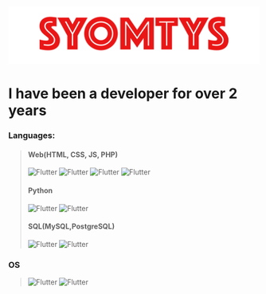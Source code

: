 ![Syomtys](https://github.com/Syomtys/Syomtys/blob/main/logo.png)


# I have been a developer for over 2 years

### Languages:
> #### Web(HTML, CSS, JS, PHP)
> ![Flutter](https://img.shields.io/badge/-HTML-ededed?style=for-the-badge&logo=HTML5&logoColor=121212)
> ![Flutter](https://img.shields.io/badge/-CSS-ededed?style=for-the-badge&logo=CSS3&logoColor=121212)
> ![Flutter](https://img.shields.io/badge/-JavaScript-ededed?style=for-the-badge&logo=JavaScript&logoColor=121212)
> ![Flutter](https://img.shields.io/badge/-PHP-ededed?style=for-the-badge&logo=PHP&logoColor=121212)
> 
> #### Python
> ![Flutter](https://img.shields.io/badge/-PyCharm-ededed?style=for-the-badge&logo=PyCharm&logoColor=121212)
> ![Flutter](https://img.shields.io/badge/-Python-ededed?style=for-the-badge&logo=python&logoColor=121212)
> 
> #### SQL(MySQL,PostgreSQL)
> ![Flutter](https://img.shields.io/badge/-MySQL-ededed?style=for-the-badge&logo=MySQL&logoColor=121212)
> ![Flutter](https://img.shields.io/badge/-PostgreSQL-ededed?style=for-the-badge&logo=PostgreSQL&logoColor=121212)

### OS 
> ![Flutter](https://img.shields.io/badge/-macOS-ededed?style=for-the-badge&logo=macOS&logoColor=121212)
> ![Flutter](https://img.shields.io/badge/-Windows-ededed?style=for-the-badge&logo=Windows&logoColor=121212)



